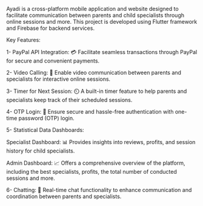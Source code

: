 Ayadi is a cross-platform mobile application and website designed to facilitate communication between parents and child specialists through online sessions and more. This project is developed using Flutter framework and Firebase for backend services.

Key Features: 

1- PayPal API Integration: 💳 Facilitate seamless transactions through PayPal for secure and convenient payments.

2- Video Calling: 🎥 Enable video communication between parents and specialists for interactive online sessions.

3- Timer for Next Session: ⏲️ A built-in timer feature to help parents and specialists keep track of their scheduled sessions.

4- OTP Login: 🔐 Ensure secure and hassle-free authentication with one-time password (OTP) login.

5- Statistical Data Dashboards:

  Specialist Dashboard: 📊 Provides insights into reviews, profits, and session history for child specialists.
  
  Admin Dashboard: 📈 Offers a comprehensive overview of the platform, including the best specialists, profits, the total number of conducted sessions and more.

6- Chatting: 💬 Real-time chat functionality to enhance communication and coordination between parents and specialists.
